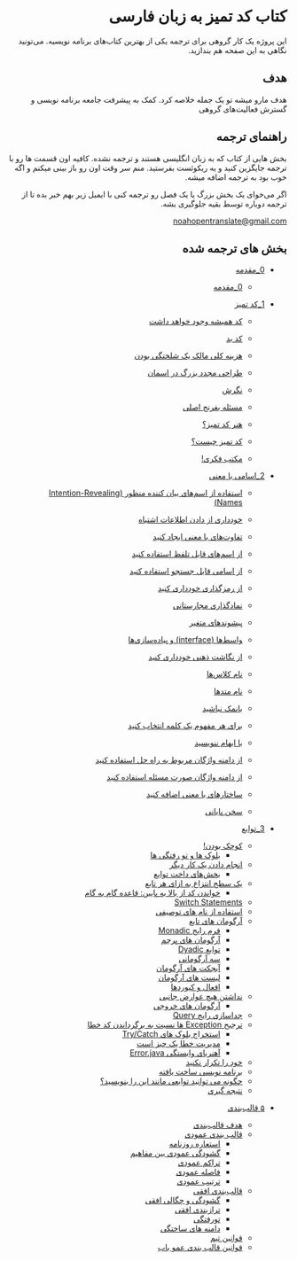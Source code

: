 
<h1 dir="rtl"> کتاب کد تمیز به زبان فارسی</h1>
<div dir="rtl">
این پروژه یک کار گروهی برای ترجمه یکی از بهترین کتاب‌های برنامه نویسیه. می‌تونید نگاهی به این صفحه هم بندازید.

## هدف

هدف مارو میشه تو یک جمله خلاصه کرد. کمک به پیشرفت جامعه برنامه نویسی و گسترش فعالیت‌های گروهی

## راهنمای ترجمه
بخش هایی از کتاب که به زبان انگلیسی هستند و ترجمه نشده. کافیه اون قسمت ها رو با ترجمه جایگزین کنید و یه ریکوئست بفرستید. منم سر وقت اون رو باز بینی میکنم و اگه خوب بود به ترجمه اضافه میشه.

اگر می‌خوای یک بخش بزرگ یا یک فصل رو ترجمه کنی با ایمیل زیر بهم خبر بده تا از ترجمه دوباره توسط بقیه جلوگیری بشه.   

<a dir="ltr" href="mailto:noahopentranslate@gmail.com">noahopentranslate@gmail.com</a>
 
 ## بخش های ترجمه شده

* [0_مقدمه](0_introduction(completed)/introduction.md)
  * [0_مقدمه](0_introduction(completed)/introduction.md)
* [1_کد تمیز](1_Clean_Code(completed)/clean-code.md)

  * [کد همیشه وجود خواهد داشت](1_Clean_Code(completed)/clean-code.md#%DA%A9%D8%AF-%D9%87%D9%85%DB%8C%D8%B4%D9%87-%D9%88%D8%AC%D9%88%D8%AF-%D8%AE%D9%88%D8%A7%D9%87%D8%AF-%D8%AF%D8%A7%D8%B4%D8%AA)
  
  * [کد بد](1_Clean_Code(completed)/clean-code.md#%DA%A9%D8%AF-%D8%A8%D8%AF)
  
  * [هزینه کلی مالک یک شلختگی بودن](1_Clean_Code(completed)/clean-code.md#%D9%87%D8%B2%DB%8C%D9%86%D9%87-%DA%A9%D9%84%DB%8C-%D9%85%D8%A7%D9%84%DA%A9-%DB%8C%DA%A9-%D8%B4%D9%84%D8%AE%D8%AA%DA%AF%DB%8C-%D8%A8%D9%88%D8%AF%D9%86)
  
  * [طراحی مجدد بزرگ در اسمان](1_Clean_Code(completed)/clean-code.md#%D8%B7%D8%B1%D8%A7%D8%AD%DB%8C-%D9%85%D8%AC%D8%AF%D8%AF-%D8%A8%D8%B2%D8%B1%DA%AF-%D8%AF%D8%B1-%D8%A7%D8%B3%D9%85%D8%A7%D9%86)
  
  * [نگرش](1_Clean_Code(completed)/clean-code.md#%D9%86%DA%AF%D8%B1%D8%B4)
  
  * [مسئله بغرنج اصلی](1_Clean_Code(completed)/clean-code.md#%D9%85%D8%B3%D8%A6%D9%84%D9%87-%D8%A8%D8%BA%D8%B1%D9%86%D8%AC-%D8%A7%D8%B5%D9%84%DB%8C)
  
  * [هنر کد تمیز؟](1_Clean_Code(completed)/clean-code.md#%D9%87%D9%86%D8%B1-%DA%A9%D8%AF-%D8%AA%D9%85%DB%8C%D8%B2)
  
  * [کد تمیز چیست؟](1_Clean_Code(completed)/clean-code.md#%DA%A9%D8%AF-%D8%AA%D9%85%DB%8C%D8%B2-%DA%86%DB%8C%D8%B3%D8%AA)
  
  * [مکتب فکری!](1_Clean_Code(completed)/clean-code.md#%D9%85%DA%A9%D8%AA%D8%A8-%D9%81%DA%A9%D8%B1%DB%8C)
* [2\_اسامی با معنی](2_meaningful-names(completed)/meaningful-names.md)

  * [استفاده از اسم‌های بیان کننده منظور (Intention-Revealing Names)](2_meaningful-names(completed)/meaningful-names.md#%D8%A7%D8%B3%D8%AA%D9%81%D8%A7%D8%AF%D9%87-%D8%A7%D8%B2-%D8%A7%D8%B3%D9%85%D9%87%D8%A7%DB%8C-%D8%A8%DB%8C%D8%A7%D9%86-%DA%A9%D9%86%D9%86%D8%AF%D9%87-%D9%85%D9%86%D8%B8%D9%88%D8%B1-intention-revealing-names)
  
  * [خودداری از دادن اطلاعات اشتباه](2_meaningful-names(completed)/meaningful-names.md#%D8%AE%D9%88%D8%AF%D8%AF%D8%A7%D8%B1%DB%8C-%D8%A7%D8%B2-%D8%AF%D8%A7%D8%AF%D9%86-%D8%A7%D8%B7%D9%84%D8%A7%D8%B9%D8%A7%D8%AA-%D8%A7%D8%B4%D8%AA%D8%A8%D8%A7%D9%87)
  
  * [تفاوت‌های با معنی ایجاد کنید](2_meaningful-names(completed)/meaningful-names.md#%D8%AA%D9%81%D8%A7%D9%88%D8%AA%D9%87%D8%A7%DB%8C-%D8%A8%D8%A7-%D9%85%D8%B9%D9%86%DB%8C-%D8%A7%DB%8C%D8%AC%D8%A7%D8%AF-%DA%A9%D9%86%DB%8C%D8%AF)
  
  * [از اسم‌های قابل تلفظ استفاده کنید](2_meaningful-names(completed)/meaningful-names.md#%D8%A7%D8%B2-%D8%A7%D8%B3%D9%85%D9%87%D8%A7%DB%8C-%D9%82%D8%A7%D8%A8%D9%84-%D8%AA%D9%84%D9%81%D8%B8-%D8%A7%D8%B3%D8%AA%D9%81%D8%A7%D8%AF%D9%87-%DA%A9%D9%86%DB%8C%D8%AF)
  
  * [از اسامی قابل جستجو استفاده کنید](2_meaningful-names(completed)/meaningful-names.md#%D8%A7%D8%B2-%D8%A7%D8%B3%D8%A7%D9%85%DB%8C-%D9%82%D8%A7%D8%A8%D9%84-%D8%AC%D8%B3%D8%AA%D8%AC%D9%88-%D8%A7%D8%B3%D8%AA%D9%81%D8%A7%D8%AF%D9%87-%DA%A9%D9%86%DB%8C%D8%AF)
  
  * [از رمزگذاری خودداری کنید](2_meaningful-names(completed)/meaningful-names.md#%D8%A7%D8%B2-%D8%B1%D9%85%D8%B2%DA%AF%D8%B0%D8%A7%D8%B1%DB%8C-%D8%AE%D9%88%D8%AF%D8%AF%D8%A7%D8%B1%DB%8C-%DA%A9%D9%86%DB%8C%D8%AF)
  
  * [نمادگذاری مجارستانی](2_meaningful-names(completed)/meaningful-names.md#%D9%86%D9%85%D8%A7%D8%AF%DA%AF%D8%B0%D8%A7%D8%B1%DB%8C-%D9%85%D8%AC%D8%A7%D8%B1%D8%B3%D8%AA%D8%A7%D9%86%DB%8C)
  * [پیشوندهای متغیر](2_meaningful-names(completed)/meaningful-names.md#%D9%BE%DB%8C%D8%B4%D9%88%D9%86%D8%AF%D9%87%D8%A7%DB%8C-%D9%85%D8%AA%D8%BA%DB%8C%D8%B1)
  
  * [واسط‌ها (interface) و پیاده‌سازی‌ها](2_meaningful-names(completed)/meaningful-names.md#%D9%88%D8%A7%D8%B3%D8%B7%D9%87%D8%A7-interface-%D9%88-%D9%BE%DB%8C%D8%A7%D8%AF%D9%87%D8%B3%D8%A7%D8%B2%DB%8C%D9%87%D8%A7)
  
  * [از نگاشت ذهنی خودداری کنید](2_meaningful-names(completed)/meaningful-names.md#%D8%A7%D8%B2-%D9%86%DA%AF%D8%A7%D8%B4%D8%AA-%D8%B0%D9%87%D9%86%DB%8C-%D8%AE%D9%88%D8%AF%D8%AF%D8%A7%D8%B1%DB%8C-%DA%A9%D9%86%DB%8C%D8%AF)
  
  * [نام کلاس‌ها](2_meaningful-names(completed)/meaningful-names.md#%D9%86%D8%A7%D9%85-%DA%A9%D9%84%D8%A7%D8%B3%D9%87%D8%A7)
  
  * [نام متدها](2_meaningful-names(completed)/meaningful-names.md#%D9%86%D8%A7%D9%85-%D9%85%D8%AA%D8%AF%D9%87%D8%A7)
  
  * [بانمک نباشید](2_meaningful-names(completed)/meaningful-names.md#%D8%A8%D8%A7%D9%86%D9%85%DA%A9-%D9%86%D8%A8%D8%A7%D8%B4%DB%8C%D8%AF)
  
  * [برای هر مفهوم یک کلمه انتخاب کنید](2_meaningful-names(completed)/meaningful-names.md#%D8%A8%D8%B1%D8%A7%DB%8C-%D9%87%D8%B1-%D9%85%D9%81%D9%87%D9%88%D9%85-%DB%8C%DA%A9-%DA%A9%D9%84%D9%85%D9%87-%D8%A7%D9%86%D8%AA%D8%AE%D8%A7%D8%A8-%DA%A9%D9%86%DB%8C%D8%AF)
  
  * [با ایهام ننویسید](2_meaningful-names(completed)/meaningful-names.md#%D8%A8%D8%A7-%D8%A7%DB%8C%D9%87%D8%A7%D9%85-%D9%86%D9%86%D9%88%DB%8C%D8%B3%DB%8C%D8%AF)
  
  * [از دامنه واژگان مربوط به راه حل استفاده کنید](2_meaningful-names(completed)/meaningful-names.md#%D8%A7%D8%B2-%D8%AF%D8%A7%D9%85%D9%86%D9%87-%D9%88%D8%A7%DA%98%DA%AF%D8%A7%D9%86-%D9%85%D8%B1%D8%A8%D9%88%D8%B7-%D8%A8%D9%87-%D8%B1%D8%A7%D9%87-%D8%AD%D9%84-%D8%A7%D8%B3%D8%AA%D9%81%D8%A7%D8%AF%D9%87-%DA%A9%D9%86%DB%8C%D8%AF)
  
  * [از دامنه واژگان صورت مسئله استفاده کنید](2_meaningful-names(completed)/meaningful-names.md#%D8%A7%D8%B2-%D8%AF%D8%A7%D9%85%D9%86%D9%87-%D9%88%D8%A7%DA%98%DA%AF%D8%A7%D9%86-%D8%B5%D9%88%D8%B1%D8%AA-%D9%85%D8%B3%D8%A6%D9%84%D9%87-%D8%A7%D8%B3%D8%AA%D9%81%D8%A7%D8%AF%D9%87-%DA%A9%D9%86%DB%8C%D8%AF)
  
  * [ساختارهای با معنی اضافه کنید](2_meaningful-names(completed)/meaningful-names.md#%D8%B3%D8%A7%D8%AE%D8%AA%D8%A7%D8%B1%D9%87%D8%A7%DB%8C-%D8%A8%D8%A7-%D9%85%D8%B9%D9%86%DB%8C-%D8%A7%D8%B6%D8%A7%D9%81%D9%87-%DA%A9%D9%86%DB%8C%D8%AF)
  
  * [سخن پایانی](2_meaningful-names(completed)/meaningful-names.md#%D8%B3%D8%AE%D9%86-%D9%BE%D8%A7%DB%8C%D8%A7%D9%86%DB%8C)

* [3_توابع](3_Functions(completed)/3_Functions.md#%D8%AA%D9%88%D8%A7%D8%A8%D8%B9)

  * [کوچک بودن!](3_Functions(completed)/3_Functions.md#%DA%A9%D9%88%DA%86%DA%A9-%D8%A8%D9%88%D8%AF%D9%86)
    * [بلوک ها و تو رفتگی ها](3_Functions.md#%D8%A8%D9%84%D9%88%DA%A9-%D9%87%D8%A7-%D9%88-%D8%AA%D9%88-%D8%B1%D9%81%D8%AA%DA%AF%DB%8C-%D9%87%D8%A7)
  * [انجام دادن یک کار دیگر](3_Functions.md#%D8%A7%D9%86%D8%AC%D8%A7%D9%85-%D8%AF%D8%A7%D8%AF%D9%86-%DB%8C%DA%A9-%DA%A9%D8%A7%D8%B1-%D8%AF%DB%8C%DA%AF%D8%B1)
    * [بخش‌های داخت توابع](3_Functions.md#%D8%A8%D8%AE%D8%B4%D9%87%D8%A7%DB%8C-%D8%AF%D8%A7%D8%AE%D8%AA-%D8%AA%D9%88%D8%A7%D8%A8%D8%B9)
  * [یک سطح انتزاع به ازای هر تابع](3_Functions.md#%DB%8C%DA%A9-%D8%B3%D8%B7%D8%AD-%D8%A7%D9%86%D8%AA%D8%B2%D8%A7%D8%B9-%D8%A8%D9%87-%D8%A7%D8%B2%D8%A7%DB%8C-%D9%87%D8%B1-%D8%AA%D8%A7%D8%A8%D8%B9)
    * [خواندن کد از بالا به پایین: قاعده گام به گام](3_Functions.md#%D8%AE%D9%88%D8%A7%D9%86%D8%AF%D9%86-%DA%A9%D8%AF-%D8%A7%D8%B2-%D8%A8%D8%A7%D9%84%D8%A7-%D8%A8%D9%87-%D9%BE%D8%A7%DB%8C%DB%8C%D9%86-%D9%82%D8%A7%D8%B9%D8%AF%D9%87-%DA%AF%D8%A7%D9%85-%D8%A8%D9%87-%DA%AF%D8%A7%D9%85)
  * [Switch Statements](3_Functions.md#switch-statements)
  * [استفاده از نام های توصیفی](3_Functions.md#%D8%A7%D8%B3%D8%AA%D9%81%D8%A7%D8%AF%D9%87-%D8%A7%D8%B2-%D9%86%D8%A7%D9%85-%D9%87%D8%A7%DB%8C-%D8%AA%D9%88%D8%B5%DB%8C%D9%81%DB%8C)
  * [آرگومان های تابع](3_Functions.md#%D8%A2%D8%B1%DA%AF%D9%88%D9%85%D8%A7%D9%86-%D9%87%D8%A7%DB%8C-%D8%AA%D8%A7%D8%A8%D8%B9)
    * [فرم رایج Monadic](3_Functions.md#%D9%81%D8%B1%D9%85-%D8%B1%D8%A7%DB%8C%D8%AC-monadic)
    * [آرگومان های پرچم](3_Functions.md#%D8%A2%D8%B1%DA%AF%D9%88%D9%85%D8%A7%D9%86-%D9%87%D8%A7%DB%8C-%D9%BE%D8%B1%DA%86%D9%85)
    * [توابع Dyadic](3_Functions.md#%D8%AA%D9%88%D8%A7%D8%A8%D8%B9-dyadic)
    * [سه آرگومانی](3_Functions.md#%D8%B3%D9%87-%D8%A2%D8%B1%DA%AF%D9%88%D9%85%D8%A7%D9%86%DB%8C)
    * [آبجکت های آرگومان](3_Functions.md#%D8%A2%D8%A8%D8%AC%DA%A9%D8%AA-%D9%87%D8%A7%DB%8C-%D8%A2%D8%B1%DA%AF%D9%88%D9%85%D8%A7%D9%86)
    * [لیست های آرگومان](3_Functions.md#%D9%84%DB%8C%D8%B3%D8%AA-%D9%87%D8%A7%DB%8C-%D8%A2%D8%B1%DA%AF%D9%88%D9%85%D8%A7%D9%86)
    * [افعال و کیوردها](3_Functions.md#%D8%A7%D9%81%D8%B9%D8%A7%D9%84-%D9%88-%DA%A9%DB%8C%D9%88%D8%B1%D8%AF%D9%87%D8%A7)
  * [نداشتن هیچ عوارض جانبی](3_Functions.md#%D9%86%D8%AF%D8%A7%D8%B4%D8%AA%D9%86-%D9%87%DB%8C%DA%86-%D8%B9%D9%88%D8%A7%D8%B1%D8%B6-%D8%AC%D8%A7%D9%86%D8%A8%DB%8C)
    * [آرگومان های خروجی](3_Functions.md#%D8%A2%D8%B1%DA%AF%D9%88%D9%85%D8%A7%D9%86-%D9%87%D8%A7%DB%8C-%D8%AE%D8%B1%D9%88%D8%AC%DB%8C)
  * [جداسازی رایج Query](3_Functions.md#%D8%AC%D8%AF%D8%A7%D8%B3%D8%A7%D8%B2%DB%8C-%D8%B1%D8%A7%DB%8C%D8%AC-query)
  * [ترجیح Exception ها نسبت به برگرداندن کد خطا](3_Functions.md#%D8%AA%D8%B1%D8%AC%DB%8C%D8%AD-exception-%D9%87%D8%A7-%D9%86%D8%B3%D8%A8%D8%AA-%D8%A8%D9%87-%D8%A8%D8%B1%DA%AF%D8%B1%D8%AF%D8%A7%D9%86%D8%AF%D9%86-%DA%A9%D8%AF-%D8%AE%D8%B7%D8%A7)
    * [استخراج بلوک های Try/Catch](3_Functions.md#%D8%A7%D8%B3%D8%AA%D8%AE%D8%B1%D8%A7%D8%AC-%D8%A8%D9%84%D9%88%DA%A9-%D9%87%D8%A7%DB%8C-trycatch)
    * [مدیریت خطا یک چیز است](3_Functions.md#%D9%85%D8%AF%DB%8C%D8%B1%DB%8C%D8%AA-%D8%AE%D8%B7%D8%A7-%DB%8C%DA%A9-%DA%86%DB%8C%D8%B2-%D8%A7%D8%B3%D8%AA)
    * [آهنربای وابستگی Error.java](3_Functions.md#%D8%A2%D9%87%D9%86%D8%B1%D8%A8%D8%A7%DB%8C-%D9%88%D8%A7%D8%A8%D8%B3%D8%AA%DA%AF%DB%8C-errorjava)
  * [خود را تکرار نکنید](3_Functions.md#%D8%AE%D9%88%D8%AF-%D8%B1%D8%A7-%D8%AA%DA%A9%D8%B1%D8%A7%D8%B1-%D9%86%DA%A9%D9%86%DB%8C%D8%AF)
  * [برنامه نویسی ساخت یافته](3_Functions.md#%D8%A8%D8%B1%D9%86%D8%A7%D9%85%D9%87-%D9%86%D9%88%DB%8C%D8%B3%DB%8C-%D8%B3%D8%A7%D8%AE%D8%AA-%DB%8C%D8%A7%D9%81%D8%AA%D9%87)
  * [چگونه می توانید توابعی مانند این را بنویسید؟](3_Functions.md#%DA%86%DA%AF%D9%88%D9%86%D9%87-%D9%85%DB%8C-%D8%AA%D9%88%D8%A7%D9%86%DB%8C%D8%AF-%D8%AA%D9%88%D8%A7%D8%A8%D8%B9%DB%8C-%D9%85%D8%A7%D9%86%D9%86%D8%AF-%D8%A7%DB%8C%D9%86-%D8%B1%D8%A7-%D8%A8%D9%86%D9%88%DB%8C%D8%B3%DB%8C%D8%AF)
  * [نتیجه گیری](3_Functions.md#%D9%86%D8%AA%DB%8C%D8%AC%D9%87-%DA%AF%DB%8C%D8%B1%DB%8C)
  
* [۵ قالب‌بندی](5_Formatting.md#%DB%B5-%D9%82%D8%A7%D9%84%D8%A8%D8%A8%D9%86%D8%AF%DB%8C)
  * [هدف قالب‌بندی](5_Formatting(completed)/5_Formatting.md#%D9%87%D8%AF%D9%81-%D9%82%D8%A7%D9%84%D8%A8%D8%A8%D9%86%D8%AF%DB%8C)
  * [قالب بندی عمودی](5_Formatting(completed)/5_Formatting.md#%D9%82%D8%A7%D9%84%D8%A8-%D8%A8%D9%86%D8%AF%DB%8C-%D8%B9%D9%85%D9%88%D8%AF%DB%8C)
    * [استعاره روزنامه](5_Formatting(completed)/5_Formatting.md#%D8%A7%D8%B3%D8%AA%D8%B9%D8%A7%D8%B1%D9%87-%D8%B1%D9%88%D8%B2%D9%86%D8%A7%D9%85%D9%87)
    * [گشودگی عمودی بین مفاهیم](5_Formatting(completed)/5_Formatting.md#%DA%AF%D8%B4%D9%88%D8%AF%DA%AF%DB%8C-%D8%B9%D9%85%D9%88%D8%AF%DB%8C-%D8%A8%DB%8C%D9%86-%D9%85%D9%81%D8%A7%D9%87%DB%8C%D9%85)
    * [تراکم عمودی](5_Formatting(completed)/5_Formatting.md#%D8%AA%D8%B1%D8%A7%DA%A9%D9%85-%D8%B9%D9%85%D9%88%D8%AF%DB%8C)
    * [فاصله عمودی](5_Formatting(completed)/5_Formatting.md#%D9%81%D8%A7%D8%B5%D9%84%D9%87-%D8%B9%D9%85%D9%88%D8%AF%DB%8C)
    * [ترتیب عمودی](5_Formatting(completed)/5_Formatting.md#%D8%AA%D8%B1%D8%AA%DB%8C%D8%A8-%D8%B9%D9%85%D9%88%D8%AF%DB%8C)
  * [قالب‌بندی افقی](5_Formatting(completed)/5_Formatting.md#%D9%82%D8%A7%D9%84%D8%A8%D8%A8%D9%86%D8%AF%DB%8C-%D8%A7%D9%81%D9%82%DB%8C)
    * [گشودگی و چگالی افقی](5_Formatting(completed)/5_Formatting.md#%DA%AF%D8%B4%D9%88%D8%AF%DA%AF%DB%8C-%D9%88-%DA%86%DA%AF%D8%A7%D9%84%DB%8C-%D8%A7%D9%81%D9%82%DB%8C)
    * [ترازبندی افقی](5_Formatting(completed)/5_Formatting.md#%D8%AA%D8%B1%D8%A7%D8%B2%D8%A8%D9%86%D8%AF%DB%8C-%D8%A7%D9%81%D9%82%DB%8C)
    * [تورفتگی](5_Formatting(completed)/5_Formatting.md#%D8%AA%D9%88%D8%B1%D9%81%D8%AA%DA%AF%DB%8C)
    * [دامنه های ساختگی](5_Formatting(completed)/5_Formatting.md#%D8%AF%D8%A7%D9%85%D9%86%D9%87-%D9%87%D8%A7%DB%8C-%D8%B3%D8%A7%D8%AE%D8%AA%DA%AF%DB%8C)
  * [قوانین تیم](5_Formatting(completed)/5_Formatting.md#%D9%82%D9%88%D8%A7%D9%86%DB%8C%D9%86-%D8%AA%DB%8C%D9%85)
  * [قوانین قالب بندی عمو باب](5_Formatting(completed)/5_Formatting.md#%D9%82%D9%88%D8%A7%D9%86%DB%8C%D9%86-%D9%82%D8%A7%D9%84%D8%A8-%D8%A8%D9%86%D8%AF%DB%8C-%D8%B9%D9%85%D9%88-%D8%A8%D8%A7%D8%A8)

</div>
